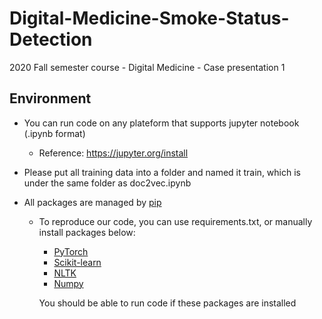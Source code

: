 # Digital-Medicine-Smoke-Status-Detection
2020 Fall semester course - Digital Medicine - Case presentation 1

## Environment
* You can run code on any plateform that supports jupyter notebook (.ipynb format)
  * Reference: https://jupyter.org/install
  
* Please put all training data into a folder and named it train, which is under the same folder as doc2vec.ipynb

* All packages are managed by [pip](https://pip.pypa.io/en/stable/)
  * To reproduce our code, you can use requirements.txt, or manually install packages below:
      * [PyTorch](https://pytorch.org/get-started/locally/)
      * [Scikit-learn](https://scikit-learn.org/stable/install.html)
      * [NLTK](https://www.nltk.org/install.html)
      * [Numpy](https://numpy.org/install/)
      
      You should be able to run code if these packages are installed
